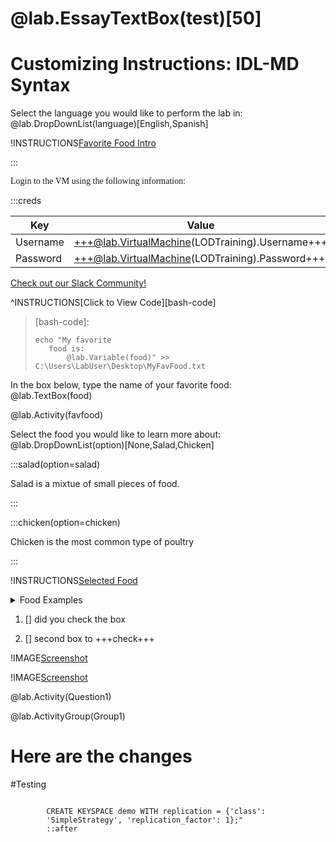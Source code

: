 @lab.EssayTextBox(test)[50]
===
<style>
span.coolfont{
    font-family: Oswald;
}

</style>
# Customizing Instructions: IDL-MD Syntax

Select the language you would like to perform the lab in: @lab.DropDownList(language)[English,Spanish]

!INSTRUCTIONS[Favorite Food Intro](https://raw.githubusercontent.com/LODSContent/lod-training/master/favorite-food/intro.md)

:::

<span class=coolfont> Login to the VM using the following information:

:::creds

|Key|Value|
|--|--|
|Username|+++@lab.VirtualMachine(LODTraining).Username+++|
|Password|+++@lab.VirtualMachine(LODTraining).Password+++|

[Check out our Slack Community!](http://labauthor.slack.com/ "LODS Slack Community")

^INSTRUCTIONS[Click to View Code][bash-code]

>[bash-code]:
>```Bash-notab-nocolor-linenums
>echo "My favorite 
>    food is:
>        @lab.Variable(food)" >> C:\Users\LabUser\Desktop\MyFavFood.txt
>```

In the box below, type the name of your favorite food:  
@lab.TextBox(food)

@lab.Activity(favfood)

Select the food you would like to learn more about: @lab.DropDownList(option)[None,Salad,Chicken]

:::salad(option=salad)

Salad is a mixtue of small pieces of food.

:::

:::chicken(option=chicken)

Chicken is the most common type of poultry

:::

!INSTRUCTIONS[Selected Food](https://raw.githubusercontent.com/LODSContent/lod-training/master/favorite-food/None.md)

<details>
<summary>Food Examples</summary>

<details>

 <summary>Fruits</summary>

 - Apples

 - Bananas

 </details>



<details>

 <summary>Vegetables</summary>

 - Brocolli

 - Carrots

 </details>

</details>

1. [] did you check the box

1. [] second box to +++check+++

!IMAGE[Screenshot](screens/cj33yrzp.jpg)

!IMAGE[Screenshot](screens/kxzhf5aw.jpg)

@lab.Activity(Question1)

@lab.ActivityGroup(Group1)

Here are the changes
===

#Testing
<p>
	<code class="execute" title="Run command">
		CREATE KEYSPACE demo WITH replication = {'class': 
		'SimpleStrategy', 'replication_factor': 1};"
		::after
	</code>
</p>
